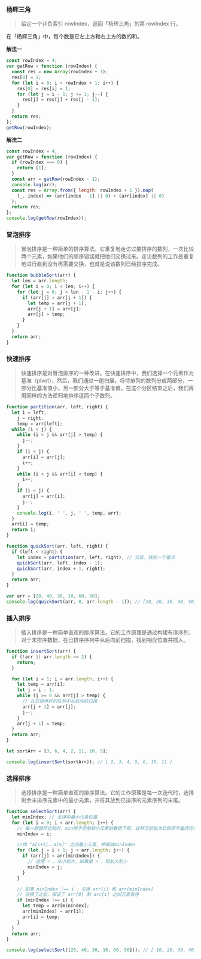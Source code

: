 ### 杨辉三角

> 给定一个非负索引 rowIndex，返回「杨辉三角」的第 rowIndex 行。

在「杨辉三角」中，每个数是它左上方和右上方的数的和。

**解法一**

```js
const rowIndex = 4;
var getRow = function (rowIndex) {
  const res = new Array(rowIndex + 1);
  res[0] = 1;
  for (let i = 0; i < rowIndex + 1; i++) {
    res[0] = res[i] = 1;
    for (let j = i - 1; j >= 1; j--) {
      res[j] = res[j] + res[j - 1];
    }
  }
  return res;
};
getRow(rowIndex);
```

**解法二**

```js
const rowIndex = 4;
var getRow = function (rowIndex) {
  if (rowIndex === 0) {
    return [1];
  }
  const arr = getRow(rowIndex - 1);
  console.log(arr);
  const res = Array.from({ length: rowIndex + 1 }).map(
    (_, index) => (arr[index - 1] || 0) + (arr[index] || 0)
  );
  return res;
};
console.log(getRow(rowIndex));
```

### 冒泡排序

> 冒泡排序是一种简单的排序算法。它重复地走访过要排序的数列，一次比较两个元素，如果他们的顺序错误就把他们交换过来。走访数列的工作是重复地进行直到没有再需要交换，也就是说该数列已经排序完成。

```js
function bubbleSort(arr) {
  let len = arr.length;
  for (let i = 0; i < len; i++) {
    for (let j = 0; j < len - 1 - i; j++) {
      if (arr[j] > arr[j + 1]) {
        let temp = arr[j + 1];
        arr[j + 1] = arr[j];
        arr[j] = temp;
      }
    }
  }
  return arr;
}
```

### 快速排序

> 快速排序是对冒泡排序的一种改进。在快速排序中，我们选择一个元素作为基准（pivot），然后，我们通过一趟扫描，将待排列的数列分成两部分，一部分比基准值小，另一部分大于等于基准值。在这个分区结束之后，我们再用同样的方法递归地排序这两个子数列。

```js
function partition(arr, left, right) {
  let i = left,
    j = right,
    temp = arr[left];
  while (i < j) {
    while (i < j && arr[j] > temp) {
      j--;
    }
    if (i < j) {
      arr[i] = arr[j];
      i++;
    }
    while (i < j && arr[i] < temp) {
      i++;
    }
    if (i < j) {
      arr[j] = arr[i];
      j--;
    }
    console.log(i, ' ', j, ' ', temp, arr);
  }
  arr[i] = temp;
  return i;
}

function quickSort(arr, left, right) {
  if (left < right) {
    let index = partition(arr, left, right); // 分区，找到一个基点
    quickSort(arr, left, index - 1);
    quickSort(arr, index + 1, right);
  }
  return arr;
}

var arr = [20, 40, 30, 10, 60, 50];
console.log(quickSort(arr, 0, arr.length - 1)); // [10, 20, 30, 40, 50, 60]
```

### 插入排序

> 插入排序是一种简单直观的排序算法。它的工作原理是通过构建有序序列，对于未排序数据，在已排序序列中从后向前扫描，找到相应位置并插入。

```js
function insertSort(arr) {
  if (!arr || arr.length <= 2) {
    return;
  }

  for (let i = 1; i < arr.length; i++) {
    let temp = arr[i];
    let j = i - 1;
    while (j >= 0 && arr[j] > temp) {
      // 在已排序好的队列中从后向前扫描
      arr[j + 1] = arr[j];
      j--;
    }
    arr[j + 1] = temp;
  }
  return arr;
}

let sortArr = [3, 6, 4, 2, 11, 10, 5];

console.log(insertSort(sortArr)); // [ 2, 3, 4, 5, 6, 10, 11 ]
```

### 选择排序

> 选择排序是一种简单直观的排序算法。它的工作原理是每一次迭代时，选择剩余未排序元素中的最小元素，并将其放到已排序的元素序列的末尾。

```js
function selectSort(arr) {
  let minIndex; // 无序中最小元素位置
  for (let i = 0; i < arr.length; i++) {
    // 每一趟循环比较时，min用于存放较小元素的数组下标，这样当前批次比较完毕最终存放的就是此趟内最小的元素的下标，避免每次遇到较小元素都要进行交换。
    minIndex = i;

    //找 "a[i+1]..a[n]" 之间最小元素，并赋给minIndex
    for (let j = i + 1; j < arr.length; j++) {
      if (arr[j] < arr[minIndex]) {
        // 这里 < ，从小到大，如果是 > ，则从大到小
        minIndex = j;
      }
    }

    // 如果 minIndex !== i ，交换 arr[i] 和 arr[minIndex]
    // 交换了之后，保证了 arr[0] 到 arr[i] 之间元素有序
    if (minIndex !== i) {
      let temp = arr[minIndex];
      arr[minIndex] = arr[i];
      arr[i] = temp;
    }
  }
  return arr;
}

console.log(selectSort([20, 40, 30, 10, 60, 50])); // [ 10, 20, 30, 40, 50, 60 ]
```
